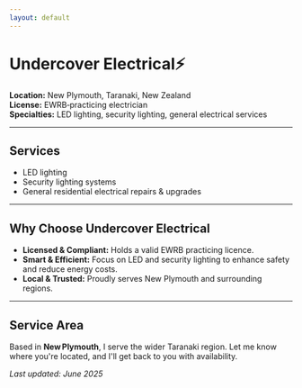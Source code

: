 ```yaml
---
layout: default
---
```


# Undercover Electrical⚡

**Location:** New Plymouth, Taranaki, New Zealand  
**License:** EWRB‑practicing electrician  
**Specialties:** LED lighting, security lighting, general electrical services

---

## Services

- LED lighting  
- Security lighting systems  
- General residential electrical repairs & upgrades  

---

## Why Choose Undercover Electrical

- **Licensed & Compliant:** Holds a valid EWRB practicing licence.  
- **Smart & Efficient:** Focus on LED and security lighting to enhance safety and reduce energy costs.  
- **Local & Trusted:** Proudly serves New Plymouth and surrounding regions.

---

## Service Area

Based in **New Plymouth**, I serve the wider Taranaki region. Let me know where you're located, and I'll get back to you with availability.

*Last updated: June 2025*